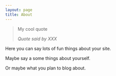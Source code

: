 ```yaml
---
layout: page
title: About
---
```


> My cool quote
> 
>  *Quote said by XXX*


Here you can say lots of fun things about your site.

Maybe say a some things about yourself.

Or maybe what you plan to blog about.
